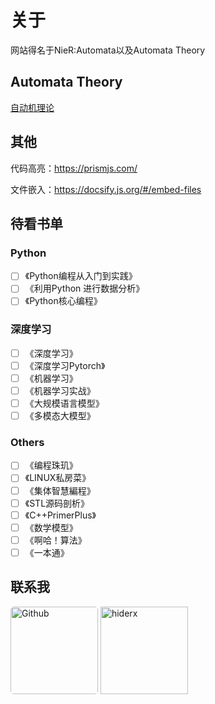 # 关于
网站得名于NieR:Automata以及Automata Theory
## Automata Theory
[自动机理论](https://zh.wikipedia.org/wiki/%E8%87%AA%E5%8B%95%E6%A9%9F%E7%90%86%E8%AB%96)

## 其他
代码高亮：https://prismjs.com/

文件嵌入：https://docsify.js.org/#/embed-files

## 待看书单

### Python
- [ ] 《Python编程从入门到实践》
- [ ] 《利用Python 进行数据分析》
- [ ] 《Python核心编程》

### 深度学习
- [ ] 《深度学习》
- [ ] 《深度学习Pytorch》
- [ ] 《机器学习》
- [ ] 《机器学习实战》
- [ ] 《大规模语言模型》
- [ ] 《多模态大模型》

### Others
- [ ] 《编程珠玑》
- [ ] 《LINUX私房菜》
- [ ] 《集体智慧編程》
- [ ] 《STL源码剖析》
- [ ] 《C++PrimerPlus》
- [ ] 《数学模型》
- [ ] 《啊哈！算法》
- [ ] 《一本通》

## 联系我
<div>
<a href="https://github.com/hiderx" target="_blank"><img src="https://avatars.githubusercontent.com/u/60884197" alt="Github" style="width:10em;height:10em;border-radius:5px"></a>
<img src="https://github-readme-stats.vercel.app/api?username=hiderx&show_icons=true&locale=en&theme=light" alt="hiderx"  style="height:10em"/>
</div>